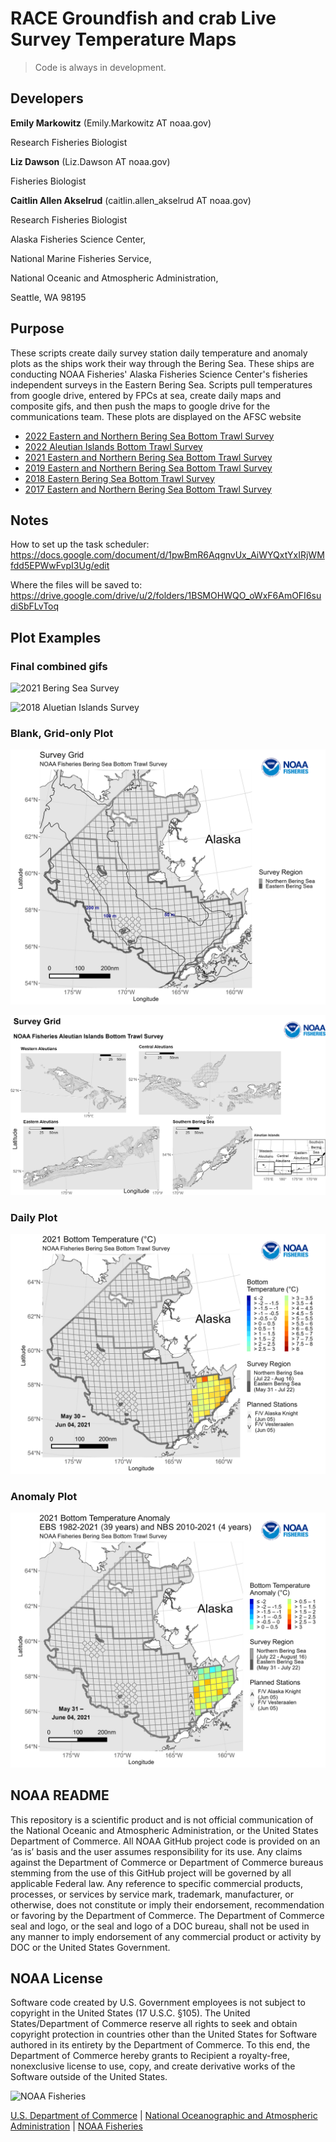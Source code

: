 # RACE Groundfish and crab Live Survey Temperature Maps

> Code is always in development. 

## Developers

**Emily Markowitz** (Emily.Markowitz AT noaa.gov)

Research Fisheries Biologist

**Liz Dawson** (Liz.Dawson AT noaa.gov)

Fisheries Biologist

**Caitlin Allen Akselrud** (caitlin.allen_akselrud AT noaa.gov)

Research Fisheries Biologist


Alaska Fisheries Science Center, 

National Marine Fisheries Service, 

National Oceanic and Atmospheric Administration,

Seattle, WA 98195

## Purpose

These scripts create daily survey station daily temperature and anomaly plots as the ships work their way through the Bering Sea. These ships are conducting NOAA Fisheries' Alaska Fisheries Science Center's fisheries independent surveys in the Eastern Bering Sea. Scripts pull temperatures from google drive, entered by FPCs at sea, create daily maps and composite gifs, and then push the maps to google drive for the communications team. These plots are displayed on the AFSC website

 - [2022 Eastern and Northern Bering Sea Bottom Trawl Survey](https://www.fisheries.noaa.gov/alaska/climate/near-real-time-temperatures-bering-sea-bottom-trawl-surveys-2022)
 - [2022 Aleutian Islands Bottom Trawl Survey](https://www.fisheries.noaa.gov/alaska/climate/near-real-time-temperatures-aleutian-islands-bottom-trawl-surveys-2022) 
 - [2021 Eastern and Northern Bering Sea Bottom Trawl Survey](https://www.fisheries.noaa.gov/alaska/science-data/near-real-time-temperatures-bering-sea-bottom-trawl-survey)
 - [2019 Eastern and Northern Bering Sea Bottom Trawl Survey](https://www.fisheries.noaa.gov/feature-story/2019-southeastern-bering-sea-shelf-bottom-trawl-survey-gets-underway)
 - [2018 Eastern Bering Sea Bottom Trawl Survey](https://www.fisheries.noaa.gov/resource/document/2018-eastern-bering-sea-continental-shelf-and-northern-bering-sea-trawl-surveys)
 - [2017 Eastern and Northern Bering Sea Bottom Trawl Survey](https://www.fisheries.noaa.gov/resource/document/2017-eastern-bering-sea-continental-shelf-and-northern-bering-sea-bottom-trawl)

## Notes

How to set up the task scheduler: https://docs.google.com/document/d/1pwBmR6AqgnvUx_AiWYQxtYxIRjWMfdd5EPWwFvpI3Ug/edit

Where the files will be saved to: https://drive.google.com/drive/u/2/folders/1BSMOHWQO_oWxF6AmOFI6sudiSbFLvToq

## Plot Examples

### Final combined gifs

![2021 Bering Sea Survey](./test/2021-08-16_daily.gif)

![2018 Aluetian Islands Survey](./test/2021-08-08_daily.gif)

### Blank, Grid-only Plot

![Bering Sea Survey Empty Grid](./test/_grid_bs.png)

![Aluetian Islands Survey Empty Grid](./test/_grid_ai.png)

### Daily Plot

![Daily Temperatrues](./test/2021-06-04_daily.png)

### Anomaly Plot

![Anomaly Temperatrues](./test/2021-06-04_anom.png)

## NOAA README

This repository is a scientific product and is not official communication of the National Oceanic and Atmospheric Administration, or the United States Department of Commerce. All NOAA GitHub project code is provided on an ‘as is’ basis and the user assumes responsibility for its use. Any claims against the Department of Commerce or Department of Commerce bureaus stemming from the use of this GitHub project will be governed by all applicable Federal law. Any reference to specific commercial products, processes, or services by service mark, trademark, manufacturer, or otherwise, does not constitute or imply their endorsement, recommendation or favoring by the Department of Commerce. The Department of Commerce seal and logo, or the seal and logo of a DOC bureau, shall not be used in any manner to imply endorsement of any commercial product or activity by DOC or the United States Government.

## NOAA License

Software code created by U.S. Government employees is not subject to copyright in the United States (17 U.S.C. §105). The United States/Department of Commerce reserve all rights to seek and obtain copyright protection in countries other than the United States for Software authored in its entirety by the Department of Commerce. To this end, the Department of Commerce hereby grants to Recipient a royalty-free, nonexclusive license to use, copy, and create derivative works of the Software outside of the United States.

<img src="https://raw.githubusercontent.com/nmfs-general-modeling-tools/nmfspalette/main/man/figures/noaa-fisheries-rgb-2line-horizontal-small.png" height="75" alt="NOAA Fisheries">

[U.S. Department of Commerce](https://www.commerce.gov/) | [National
Oceanographic and Atmospheric Administration](https://www.noaa.gov) |
[NOAA Fisheries](https://www.fisheries.noaa.gov/)
